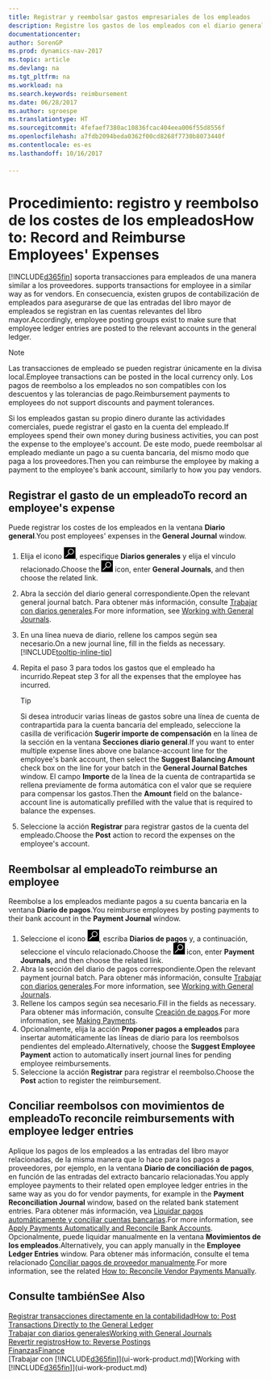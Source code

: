 ```yaml
---
title: Registrar y reembolsar gastos empresariales de los empleados
description: Registre los gastos de los empleados con el diario general en la cuenta del empleado y luego registre un pago a la cuenta bancaria del empleado para reembolsar el gasto relacionado con el negocio.
documentationcenter: 
author: SorenGP
ms.prod: dynamics-nav-2017
ms.topic: article
ms.devlang: na
ms.tgt_pltfrm: na
ms.workload: na
ms.search.keywords: reimbursement
ms.date: 06/28/2017
ms.author: sgroespe
ms.translationtype: HT
ms.sourcegitcommit: 4fefaef7380ac10836fcac404eea006f55d8556f
ms.openlocfilehash: a7fdb2094beda0362f00cd8268f7730b8073440f
ms.contentlocale: es-es
ms.lasthandoff: 10/16/2017

---
```

# <a name="how-to-record-and-reimburse-employees-expenses"></a><span data-ttu-id="7299e-103">Procedimiento: registro y reembolso de los costes de los empleados</span><span class="sxs-lookup"><span data-stu-id="7299e-103">How to: Record and Reimburse Employees' Expenses</span></span>
[!INCLUDE[d365fin](includes/d365fin_md.md)]<span data-ttu-id="7299e-104"> soporta transacciones para empleados de una manera similar a los proveedores.</span><span class="sxs-lookup"><span data-stu-id="7299e-104"> supports transactions for employee in a similar way as for vendors.</span></span> <span data-ttu-id="7299e-105">En consecuencia, existen grupos de contabilización de empleados para asegurarse de que las entradas del libro mayor de empleados se registran en las cuentas relevantes del libro mayor.</span><span class="sxs-lookup"><span data-stu-id="7299e-105">Accordingly, employee posting groups exist to make sure that employee ledger entries are posted to the relevant accounts in the general ledger.</span></span>

> [!NOTE]  
> <span data-ttu-id="7299e-106">Las transacciones de empleado se pueden registrar únicamente en la divisa local.</span><span class="sxs-lookup"><span data-stu-id="7299e-106">Employee transactions can be posted in the local currency only.</span></span> <span data-ttu-id="7299e-107">Los pagos de reembolso a los empleados no son compatibles con los descuentos y las tolerancias de pago.</span><span class="sxs-lookup"><span data-stu-id="7299e-107">Reimbursement payments to employees do not support discounts and payment tolerances.</span></span>

<span data-ttu-id="7299e-108">Si los empleados gastan su propio dinero durante las actividades comerciales, puede registrar el gasto en la cuenta del empleado.</span><span class="sxs-lookup"><span data-stu-id="7299e-108">If employees spend their own money during business activities, you can post the expense to the employee's account.</span></span> <span data-ttu-id="7299e-109">De este modo, puede reembolsar al empleado mediante un pago a su cuenta bancaria, del mismo modo que paga a los proveedores.</span><span class="sxs-lookup"><span data-stu-id="7299e-109">Then you can reimburse the employee by making a payment to the employee's bank account, similarly to how you pay vendors.</span></span>

## <a name="to-record-an-employees-expense"></a><span data-ttu-id="7299e-110">Registrar el gasto de un empleado</span><span class="sxs-lookup"><span data-stu-id="7299e-110">To record an employee's expense</span></span>
<span data-ttu-id="7299e-111">Puede registrar los costes de los empleados en la ventana **Diario general**.</span><span class="sxs-lookup"><span data-stu-id="7299e-111">You post employees' expenses in the **General Journal** window.</span></span>
1. <span data-ttu-id="7299e-112">Elija el icono ![Buscar página o informe](media/ui-search/search_small.png "icono Buscar página o informe"), especifique **Diarios generales** y elija el vínculo relacionado.</span><span class="sxs-lookup"><span data-stu-id="7299e-112">Choose the ![Search for Page or Report](media/ui-search/search_small.png "Search for Page or Report icon") icon, enter **General Journals**, and then choose the related link.</span></span>
2. <span data-ttu-id="7299e-113">Abra la sección del diario general correspondiente.</span><span class="sxs-lookup"><span data-stu-id="7299e-113">Open the relevant general journal batch.</span></span> <span data-ttu-id="7299e-114">Para obtener más información, consulte [Trabajar con diarios generales](ui-work-general-journals.md).</span><span class="sxs-lookup"><span data-stu-id="7299e-114">For more information, see [Working with General Journals](ui-work-general-journals.md).</span></span>
3. <span data-ttu-id="7299e-115">En una línea nueva de diario, rellene los campos según sea necesario.</span><span class="sxs-lookup"><span data-stu-id="7299e-115">On a new journal line, fill in the fields as necessary.</span></span> [!INCLUDE[tooltip-inline-tip](includes/tooltip-inline-tip_md.md)]    
4. <span data-ttu-id="7299e-116">Repita el paso 3 para todos los gastos que el empleado ha incurrido.</span><span class="sxs-lookup"><span data-stu-id="7299e-116">Repeat step 3 for all the expenses that the employee has incurred.</span></span>

    > [!TIP]  
    > <span data-ttu-id="7299e-117">Si desea introducir varias líneas de gastos sobre una línea de cuenta de contrapartida para la cuenta bancaria del empleado, seleccione la casilla de verificación **Sugerir importe de compensación** en la línea de la sección en la ventana **Secciones diario general**.</span><span class="sxs-lookup"><span data-stu-id="7299e-117">If you want to enter multiple expense lines above one balance-account line for the employee's bank account, then select the **Suggest Balancing Amount** check box on the line for your batch in the **General Journal Batches** window.</span></span> <span data-ttu-id="7299e-118">El campo **Importe** de la línea de la cuenta de contrapartida se rellena previamente de forma automática con el valor que se requiere para compensar los gastos.</span><span class="sxs-lookup"><span data-stu-id="7299e-118">Then the **Amount** field on the balance-account line is automatically prefilled with the value that is required to balance the expenses.</span></span>
5. <span data-ttu-id="7299e-119">Seleccione la acción **Registrar** para registrar gastos de la cuenta del empleado.</span><span class="sxs-lookup"><span data-stu-id="7299e-119">Choose the **Post** action to record the expenses on the employee's account.</span></span>

## <a name="to-reimburse-an-employee"></a><span data-ttu-id="7299e-120">Reembolsar al empleado</span><span class="sxs-lookup"><span data-stu-id="7299e-120">To reimburse an employee</span></span>
<span data-ttu-id="7299e-121">Reembolse a los empleados mediante pagos a su cuenta bancaria en la ventana **Diario de pagos**.</span><span class="sxs-lookup"><span data-stu-id="7299e-121">You reimburse employees by posting payments to their bank account in the **Payment Journal** window.</span></span>
1. <span data-ttu-id="7299e-122">Seleccione el icono ![Buscar página o informe](media/ui-search/search_small.png "icono Buscar página o informe"), escriba **Diarios de pagos** y, a continuación, seleccione el vínculo relacionado.</span><span class="sxs-lookup"><span data-stu-id="7299e-122">Choose the ![Search for Page or Report](media/ui-search/search_small.png "Search for Page or Report icon") icon, enter **Payment Journals**, and then choose the related link.</span></span>
2. <span data-ttu-id="7299e-123">Abra la sección del diario de pagos correspondiente.</span><span class="sxs-lookup"><span data-stu-id="7299e-123">Open the relevant payment journal batch.</span></span> <span data-ttu-id="7299e-124">Para obtener más información, consulte [Trabajar con diarios generales](ui-work-general-journals.md).</span><span class="sxs-lookup"><span data-stu-id="7299e-124">For more information, see [Working with General Journals](ui-work-general-journals.md).</span></span>
3. <span data-ttu-id="7299e-125">Rellene los campos según sea necesario.</span><span class="sxs-lookup"><span data-stu-id="7299e-125">Fill in the fields as necessary.</span></span> <span data-ttu-id="7299e-126">Para obtener más información, consulte [Creación de pagos](payables-make-payments.md).</span><span class="sxs-lookup"><span data-stu-id="7299e-126">For more information, see [Making Payments](payables-make-payments.md).</span></span>
4. <span data-ttu-id="7299e-127">Opcionalmente, elija la acción **Proponer pagos a empleados** para insertar automáticamente las líneas de diario para los reembolsos pendientes del empleado.</span><span class="sxs-lookup"><span data-stu-id="7299e-127">Alternatively, choose the **Suggest Employee Payment** action to automatically insert journal lines for pending employee reimbursements.</span></span>
5. <span data-ttu-id="7299e-128">Seleccione la acción **Registrar** para registrar el reembolso.</span><span class="sxs-lookup"><span data-stu-id="7299e-128">Choose the **Post** action to register the reimbursement.</span></span>  

## <a name="to-reconcile-reimbursements-with-employee-ledger-entries"></a><span data-ttu-id="7299e-129">Conciliar reembolsos con movimientos de empleado</span><span class="sxs-lookup"><span data-stu-id="7299e-129">To reconcile reimbursements with employee ledger entries</span></span>
<span data-ttu-id="7299e-130">Aplique los pagos de los empleados a las entradas del libro mayor relacionadas, de la misma manera que lo hace para los pagos a proveedores, por ejemplo, en la ventana **Diario de conciliación de pagos**, en función de las entradas del extracto bancario relacionadas.</span><span class="sxs-lookup"><span data-stu-id="7299e-130">You apply employee payments to their related open employee ledger entries in the same way as you do for vendor payments, for example in the **Payment Reconciliation Journal** window, based on the related bank statement entries.</span></span> <span data-ttu-id="7299e-131">Para obtener más información, vea [Liquidar pagos automáticamente y conciliar cuentas bancarias](receivables-apply-payments-auto-reconcile-bank-accounts.md).</span><span class="sxs-lookup"><span data-stu-id="7299e-131">For more information, see [Apply Payments Automatically and Reconcile Bank Accounts](receivables-apply-payments-auto-reconcile-bank-accounts.md).</span></span> <span data-ttu-id="7299e-132">Opcionalmente, puede liquidar manualmente en la ventana **Movimientos de los empleados**.</span><span class="sxs-lookup"><span data-stu-id="7299e-132">Alternatively, you can apply manually in the **Employee Ledger Entries** window.</span></span> <span data-ttu-id="7299e-133">Para obtener más información, consulte el tema relacionado [Conciliar pagos de proveedor manualmente](payables-how-apply-purchase-transactions-manually.md).</span><span class="sxs-lookup"><span data-stu-id="7299e-133">For more information, see the related [How to: Reconcile Vendor Payments Manually](payables-how-apply-purchase-transactions-manually.md).</span></span>  

## <a name="see-also"></a><span data-ttu-id="7299e-134">Consulte también</span><span class="sxs-lookup"><span data-stu-id="7299e-134">See Also</span></span>
[<span data-ttu-id="7299e-135">Registrar transacciones directamente en la contabilidad</span><span class="sxs-lookup"><span data-stu-id="7299e-135">How to: Post Transactions Directly to the General Ledger</span></span>](finance-how-post-transactions-directly.md)  
[<span data-ttu-id="7299e-136">Trabajar con diarios generales</span><span class="sxs-lookup"><span data-stu-id="7299e-136">Working with General Journals</span></span>](ui-work-general-journals.md)  
[<span data-ttu-id="7299e-137">Revertir registros</span><span class="sxs-lookup"><span data-stu-id="7299e-137">How to: Reverse Postings</span></span>](finance-how-reverse-journal-posting.md)  
[<span data-ttu-id="7299e-138">Finanzas</span><span class="sxs-lookup"><span data-stu-id="7299e-138">Finance</span></span>](finance.md)  
<span data-ttu-id="7299e-139">[Trabajar con [!INCLUDE[d365fin](includes/d365fin_md.md)]](ui-work-product.md)</span><span class="sxs-lookup"><span data-stu-id="7299e-139">[Working with [!INCLUDE[d365fin](includes/d365fin_md.md)]](ui-work-product.md)</span></span>  


